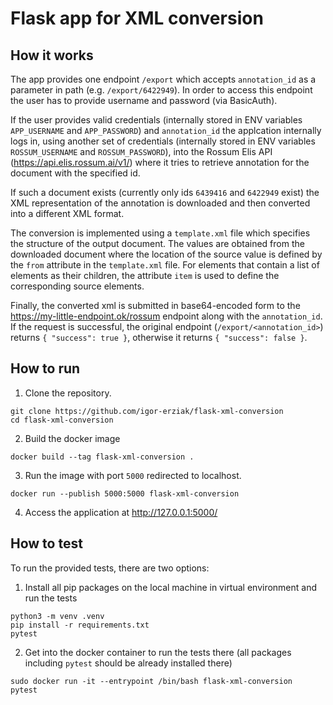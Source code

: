 # Flask app for XML conversion

## How it works

The app provides one endpoint `/export` which accepts `annotation_id` as a parameter in path (e.g. `/export/6422949`). In order to access this endpoint the user has to provide username and password (via BasicAuth).

If the user provides valid credentials (internally stored in ENV variables `APP_USERNAME` and `APP_PASSWORD`) and `annotation_id` the applcation internally logs in, using another set of credentials (internally stored in ENV variables `ROSSUM_USERNAME` and `ROSSUM_PASSWORD`), into the Rossum Elis API (https://api.elis.rossum.ai/v1/) where it tries to retrieve annotation for the document with the specified id.

If such a document exists (currently only ids `6439416` and `6422949` exist) the XML representation of the annotation is downloaded and then converted into a different XML format.

The conversion is implemented using a `template.xml` file which specifies the structure of the output document. The values are obtained from the downloaded document where the location of the source value is defined by the `from` attribute in the `template.xml` file. For elements that contain a list of elements as their children, the attribute `item` is used to define the corresponding source elements.

Finally, the converted xml is submitted in base64-encoded form to the https://my-little-endpoint.ok/rossum endpoint along with the `annotation_id`. If the request is successful, the original endpoint (`/export/<annotation_id>`) returns `{ "success": true }`, otherwise it returns `{ "success": false }`.

## How to run

1. Clone the repository.
```
git clone https://github.com/igor-erziak/flask-xml-conversion
cd flask-xml-conversion
```

2. Build the docker image
```
docker build --tag flask-xml-conversion .
```

3. Run the image with port `5000` redirected to localhost.
```
docker run --publish 5000:5000 flask-xml-conversion
```

4. Access the application at http://127.0.0.1:5000/

## How to test

To run the provided tests, there are two options:
1. Install all pip packages on the local machine in virtual environment and run the tests

```
python3 -m venv .venv
pip install -r requirements.txt
pytest
```

2. Get into the docker container to run the tests there (all packages including `pytest` should be already installed there)

```
sudo docker run -it --entrypoint /bin/bash flask-xml-conversion
pytest
```